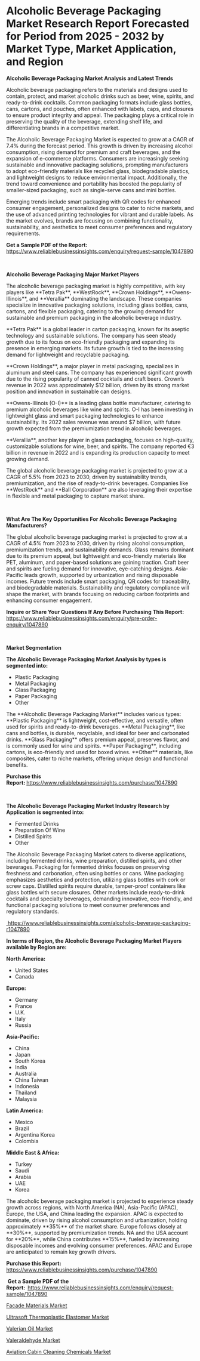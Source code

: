 <p><h1>Alcoholic Beverage Packaging Market Research Report Forecasted for Period from 2025 -  2032 by Market Type, Market Application, and Region</h1></p><p><strong>Alcoholic Beverage Packaging Market Analysis and Latest Trends</strong></p>
<p><p>Alcoholic beverage packaging refers to the materials and designs used to contain, protect, and market alcoholic drinks such as beer, wine, spirits, and ready-to-drink cocktails. Common packaging formats include glass bottles, cans, cartons, and pouches, often enhanced with labels, caps, and closures to ensure product integrity and appeal. The packaging plays a critical role in preserving the quality of the beverage, extending shelf life, and differentiating brands in a competitive market.</p><p>The Alcoholic Beverage Packaging Market is expected to grow at a CAGR of 7.4% during the forecast period. This growth is driven by increasing alcohol consumption, rising demand for premium and craft beverages, and the expansion of e-commerce platforms. Consumers are increasingly seeking sustainable and innovative packaging solutions, prompting manufacturers to adopt eco-friendly materials like recycled glass, biodegradable plastics, and lightweight designs to reduce environmental impact. Additionally, the trend toward convenience and portability has boosted the popularity of smaller-sized packaging, such as single-serve cans and mini bottles.</p><p>Emerging trends include smart packaging with QR codes for enhanced consumer engagement, personalized designs to cater to niche markets, and the use of advanced printing technologies for vibrant and durable labels. As the market evolves, brands are focusing on combining functionality, sustainability, and aesthetics to meet consumer preferences and regulatory requirements.</p></p>
<p><strong>Get a Sample PDF of the Report:&nbsp;</strong> <a href="https://www.reliablebusinessinsights.com/enquiry/request-sample/1047890?utm_campaign=75&utm_medium=2&utm_source=Github&utm_content=ia&utm_term=24012025&utm_id=alcoholic-beverage-packaging">https://www.reliablebusinessinsights.com/enquiry/request-sample/1047890</a></p>
<p>&nbsp;</p>
<p><strong>Alcoholic Beverage Packaging Major Market Players</strong></p>
<p><p>The alcoholic beverage packaging market is highly competitive, with key players like **Tetra Pak**, **WestRock**, **Crown Holdings**, **Owens-Illinois**, and **Verallia** dominating the landscape. These companies specialize in innovative packaging solutions, including glass bottles, cans, cartons, and flexible packaging, catering to the growing demand for sustainable and premium packaging in the alcoholic beverage industry.</p><p>**Tetra Pak** is a global leader in carton packaging, known for its aseptic technology and sustainable solutions. The company has seen steady growth due to its focus on eco-friendly packaging and expanding its presence in emerging markets. Its future growth is tied to the increasing demand for lightweight and recyclable packaging.</p><p>**Crown Holdings**, a major player in metal packaging, specializes in aluminum and steel cans. The company has experienced significant growth due to the rising popularity of canned cocktails and craft beers. Crown’s revenue in 2022 was approximately $12 billion, driven by its strong market position and innovation in sustainable can designs.</p><p>**Owens-Illinois (O-I)** is a leading glass bottle manufacturer, catering to premium alcoholic beverages like wine and spirits. O-I has been investing in lightweight glass and smart packaging technologies to enhance sustainability. Its 2022 sales revenue was around $7 billion, with future growth expected from the premiumization trend in alcoholic beverages.</p><p>**Verallia**, another key player in glass packaging, focuses on high-quality, customizable solutions for wine, beer, and spirits. The company reported €3 billion in revenue in 2022 and is expanding its production capacity to meet growing demand.</p><p>The global alcoholic beverage packaging market is projected to grow at a CAGR of 5.5% from 2023 to 2030, driven by sustainability trends, premiumization, and the rise of ready-to-drink beverages. Companies like **WestRock** and **Ball Corporation** are also leveraging their expertise in flexible and metal packaging to capture market share.</p></p>
<p>&nbsp;</p>
<p><strong>What Are The Key Opportunities For Alcoholic Beverage Packaging Manufacturers?</strong></p>
<p><p>The global alcoholic beverage packaging market is projected to grow at a CAGR of 4.5% from 2023 to 2030, driven by rising alcohol consumption, premiumization trends, and sustainability demands. Glass remains dominant due to its premium appeal, but lightweight and eco-friendly materials like PET, aluminum, and paper-based solutions are gaining traction. Craft beer and spirits are fueling demand for innovative, eye-catching designs. Asia-Pacific leads growth, supported by urbanization and rising disposable incomes. Future trends include smart packaging, QR codes for traceability, and biodegradable materials. Sustainability and regulatory compliance will shape the market, with brands focusing on reducing carbon footprints and enhancing consumer engagement.</p></p>
<p><strong>Inquire or Share Your Questions If Any Before Purchasing This Report:</strong> <a href="https://www.reliablebusinessinsights.com/enquiry/pre-order-enquiry/1047890?utm_campaign=75&utm_medium=2&utm_source=Github&utm_content=ia&utm_term=24012025&utm_id=alcoholic-beverage-packaging">https://www.reliablebusinessinsights.com/enquiry/pre-order-enquiry/1047890</a></p>
<p>&nbsp;</p>
<p><strong>Market Segmentation</strong></p>
<p><strong>The Alcoholic Beverage Packaging Market Analysis by types is segmented into:</strong></p>
<p><ul><li>Plastic Packaging</li><li>Metal Packaging</li><li>Glass Packaging</li><li>Paper Packaging</li><li>Other</li></ul></p>
<p><p>The **Alcoholic Beverage Packaging Market** includes various types: **Plastic Packaging** is lightweight, cost-effective, and versatile, often used for spirits and ready-to-drink beverages. **Metal Packaging**, like cans and bottles, is durable, recyclable, and ideal for beer and carbonated drinks. **Glass Packaging** offers premium appeal, preserves flavor, and is commonly used for wine and spirits. **Paper Packaging**, including cartons, is eco-friendly and used for boxed wines. **Other** materials, like composites, cater to niche markets, offering unique design and functional benefits.</p></p>
<p><strong>Purchase this Report:&nbsp;</strong><a href="https://www.reliablebusinessinsights.com/purchase/1047890?utm_campaign=75&utm_medium=2&utm_source=Github&utm_content=ia&utm_term=24012025&utm_id=alcoholic-beverage-packaging">https://www.reliablebusinessinsights.com/purchase/1047890</a></p>
<p>&nbsp;</p>
<p><strong>The Alcoholic Beverage Packaging Market Industry Research by Application is segmented into:</strong></p>
<p><ul><li>Fermented Drinks</li><li>Preparation Of Wine</li><li>Distilled Spirits</li><li>Other</li></ul></p>
<p><p>The Alcoholic Beverage Packaging Market caters to diverse applications, including fermented drinks, wine preparation, distilled spirits, and other beverages. Packaging for fermented drinks focuses on preserving freshness and carbonation, often using bottles or cans. Wine packaging emphasizes aesthetics and protection, utilizing glass bottles with cork or screw caps. Distilled spirits require durable, tamper-proof containers like glass bottles with secure closures. Other markets include ready-to-drink cocktails and specialty beverages, demanding innovative, eco-friendly, and functional packaging solutions to meet consumer preferences and regulatory standards.</p></p>
<p><a href="https://www.reliablebusinessinsights.com/alcoholic-beverage-packaging-r1047890?utm_campaign=75&utm_medium=2&utm_source=Github&utm_content=ia&utm_term=24012025&utm_id=alcoholic-beverage-packaging">&nbsp;https://www.reliablebusinessinsights.com/alcoholic-beverage-packaging-r1047890</a></p>
<p><strong>In terms of Region, the Alcoholic Beverage Packaging Market Players available by Region are:</strong></p>
<p>
    <p> <strong> North America: </strong>
        <ul>
            <li>United States</li>
            <li>Canada</li>
        </ul>
        </p> 
    <p> <strong> Europe: </strong>
        <ul>
            <li>Germany</li>
            <li>France</li>
            <li>U.K.</li>
            <li>Italy</li>
            <li>Russia</li>
        </ul>
        </p> 
    <p> <strong> Asia-Pacific: </strong>
        <ul>
            <li>China</li>
            <li>Japan</li>
            <li>South Korea</li>
            <li>India</li>
            <li>Australia</li>
            <li>China Taiwan</li>
            <li>Indonesia</li>
            <li>Thailand</li>
            <li>Malaysia</li>
        </ul>
        </p> 
    <p> <strong> Latin America: </strong>
        <ul>
            <li>Mexico</li>
            <li>Brazil</li>
            <li>Argentina Korea</li>
            <li>Colombia</li>
        </ul>
        </p> 
    <p> <strong> Middle East & Africa: </strong>
        <ul>
            <li>Turkey</li>
            <li>Saudi</li>
            <li>Arabia</li>
            <li>UAE</li>
            <li>Korea</li>
        </ul>
    </p>
    </p>
<p><p>The alcoholic beverage packaging market is projected to experience steady growth across regions, with North America (NA), Asia-Pacific (APAC), Europe, the USA, and China leading the expansion. APAC is expected to dominate, driven by rising alcohol consumption and urbanization, holding approximately **35%** of the market share. Europe follows closely at **30%**, supported by premiumization trends. NA and the USA account for **20%**, while China contributes **15%**, fueled by increasing disposable incomes and evolving consumer preferences. APAC and Europe are anticipated to remain key growth drivers.</p></p>
<p><strong>Purchase this Report: </strong><a href="https://www.reliablebusinessinsights.com/purchase/1047890?utm_campaign=75&utm_medium=2&utm_source=Github&utm_content=ia&utm_term=24012025&utm_id=alcoholic-beverage-packaging">https://www.reliablebusinessinsights.com/purchase/1047890</a></p>
<p>&nbsp;<strong>Get a Sample PDF of the Report:&nbsp;&nbsp;</strong><a href="https://www.reliablebusinessinsights.com/enquiry/request-sample/1047890?utm_campaign=75&utm_medium=2&utm_source=Github&utm_content=ia&utm_term=24012025&utm_id=alcoholic-beverage-packaging">https://www.reliablebusinessinsights.com/enquiry/request-sample/1047890</a></p>
<p><strong></strong></p>
<p><p><a href="https://www.linkedin.com/pulse/facade-materials-market-outlook-growth-trends-136-cagr-from-7hckc?utm_campaign=75&utm_medium=2&utm_source=Github&utm_content=ia&utm_term=24012025&utm_id=alcoholic-beverage-packaging">Facade Materials Market</a></p><p><a href="https://www.linkedin.com/pulse/analyzing-projected-cagr-6-ultrasoft-thermoplastic-elastomer-aspgf?utm_campaign=75&utm_medium=2&utm_source=Github&utm_content=ia&utm_term=24012025&utm_id=alcoholic-beverage-packaging">Ultrasoft Thermoplastic Elastomer Market</a></p><p><a href="https://github.com/alberthagorsuch/Market-Research-Report-List-1/blob/main/valerian-oil-market.md?utm_campaign=75&utm_medium=2&utm_source=Github&utm_content=ia&utm_term=24012025&utm_id=alcoholic-beverage-packaging">Valerian Oil Market</a></p><p><a href="https://github.com/skerretflossie9297/Market-Research-Report-List-1/blob/main/valeraldehyde-market.md?utm_campaign=75&utm_medium=2&utm_source=Github&utm_content=ia&utm_term=24012025&utm_id=alcoholic-beverage-packaging">Valeraldehyde Market</a></p><p><a href="https://www.linkedin.com/pulse/aligning-strategies-aviation-cabin-cleaning-chemicals-market-rr46f?utm_campaign=75&utm_medium=2&utm_source=Github&utm_content=ia&utm_term=24012025&utm_id=alcoholic-beverage-packaging">Aviation Cabin Cleaning Chemicals Market</a></p></p>